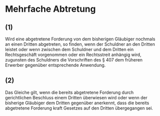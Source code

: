 # Mehrfache Abtretung



## (1)

 Wird eine abgetretene Forderung von dem bisherigen Gläubiger nochmals an einen Dritten abgetreten, so finden, wenn der Schuldner an den Dritten leistet oder wenn zwischen dem Schuldner und dem Dritten ein Rechtsgeschäft vorgenommen oder ein Rechtsstreit anhängig wird, zugunsten des Schuldners die Vorschriften des § 407 dem früheren Erwerber gegenüber entsprechende Anwendung.

## (2)

 Das Gleiche gilt, wenn die bereits abgetretene Forderung durch gerichtlichen Beschluss einem Dritten überwiesen wird oder wenn der bisherige Gläubiger dem Dritten gegenüber anerkennt, dass die bereits abgetretene Forderung kraft Gesetzes auf den Dritten übergegangen sei. 

